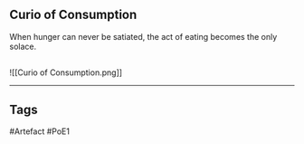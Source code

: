 ## Curio of Consumption
When hunger can never be satiated, the
act of eating becomes the only solace.
##
![[Curio of Consumption.png]]

---
## Tags
#Artefact
#PoE1